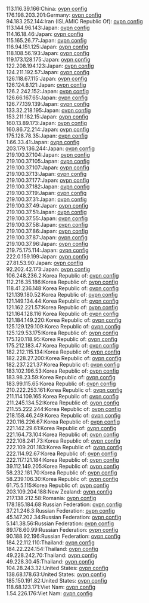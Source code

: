 113.116.39.166:China: [ovpn config](vpn/113_116_39_166.ovpn)  
176.198.203.201:Germany: [ovpn config](vpn/176_198_203_201.ovpn)  
94.183.252.144:Iran (ISLAMIC Republic Of): [ovpn config](vpn/94_183_252_144.ovpn)  
113.144.96.143:Japan: [ovpn config](vpn/113_144_96_143.ovpn)  
114.16.18.46:Japan: [ovpn config](vpn/114_16_18_46.ovpn)  
115.165.26.77:Japan: [ovpn config](vpn/115_165_26_77.ovpn)  
116.94.151.125:Japan: [ovpn config](vpn/116_94_151_125.ovpn)  
118.108.56.193:Japan: [ovpn config](vpn/118_108_56_193.ovpn)  
119.173.128.175:Japan: [ovpn config](vpn/119_173_128_175.ovpn)  
122.208.194.123:Japan: [ovpn config](vpn/122_208_194_123.ovpn)  
124.211.192.57:Japan: [ovpn config](vpn/124_211_192_57.ovpn)  
126.118.67.115:Japan: [ovpn config](vpn/126_118_67_115.ovpn)  
126.124.8.121:Japan: [ovpn config](vpn/126_124_8_121.ovpn)  
126.2.242.152:Japan: [ovpn config](vpn/126_2_242_152.ovpn)  
126.66.167.65:Japan: [ovpn config](vpn/126_66_167_65.ovpn)  
126.77.139.139:Japan: [ovpn config](vpn/126_77_139_139.ovpn)  
133.32.218.195:Japan: [ovpn config](vpn/133_32_218_195.ovpn)  
153.211.182.15:Japan: [ovpn config](vpn/153_211_182_15.ovpn)  
160.13.89.173:Japan: [ovpn config](vpn/160_13_89_173.ovpn)  
160.86.72.214:Japan: [ovpn config](vpn/160_86_72_214.ovpn)  
175.128.78.35:Japan: [ovpn config](vpn/175_128_78_35.ovpn)  
1.66.33.41:Japan: [ovpn config](vpn/1_66_33_41.ovpn)  
203.179.136.244:Japan: [ovpn config](vpn/203_179_136_244.ovpn)  
219.100.37.104:Japan: [ovpn config](vpn/219_100_37_104.ovpn)  
219.100.37.105:Japan: [ovpn config](vpn/219_100_37_105.ovpn)  
219.100.37.107:Japan: [ovpn config](vpn/219_100_37_107.ovpn)  
219.100.37.13:Japan: [ovpn config](vpn/219_100_37_13.ovpn)  
219.100.37.177:Japan: [ovpn config](vpn/219_100_37_177.ovpn)  
219.100.37.182:Japan: [ovpn config](vpn/219_100_37_182.ovpn)  
219.100.37.19:Japan: [ovpn config](vpn/219_100_37_19.ovpn)  
219.100.37.31:Japan: [ovpn config](vpn/219_100_37_31.ovpn)  
219.100.37.49:Japan: [ovpn config](vpn/219_100_37_49.ovpn)  
219.100.37.51:Japan: [ovpn config](vpn/219_100_37_51.ovpn)  
219.100.37.55:Japan: [ovpn config](vpn/219_100_37_55.ovpn)  
219.100.37.58:Japan: [ovpn config](vpn/219_100_37_58.ovpn)  
219.100.37.86:Japan: [ovpn config](vpn/219_100_37_86.ovpn)  
219.100.37.87:Japan: [ovpn config](vpn/219_100_37_87.ovpn)  
219.100.37.96:Japan: [ovpn config](vpn/219_100_37_96.ovpn)  
219.75.175.114:Japan: [ovpn config](vpn/219_75_175_114.ovpn)  
222.0.159.199:Japan: [ovpn config](vpn/222_0_159_199.ovpn)  
27.81.53.90:Japan: [ovpn config](vpn/27_81_53_90.ovpn)  
92.202.42.173:Japan: [ovpn config](vpn/92_202_42_173.ovpn)  
106.248.236.2:Korea Republic of: [ovpn config](vpn/106_248_236_2.ovpn)  
112.216.35.186:Korea Republic of: [ovpn config](vpn/112_216_35_186.ovpn)  
118.41.236.148:Korea Republic of: [ovpn config](vpn/118_41_236_148.ovpn)  
121.139.180.52:Korea Republic of: [ovpn config](vpn/121_139_180_52.ovpn)  
121.149.134.44:Korea Republic of: [ovpn config](vpn/121_149_134_44.ovpn)  
121.162.221.57:Korea Republic of: [ovpn config](vpn/121_162_221_57.ovpn)  
121.164.128.116:Korea Republic of: [ovpn config](vpn/121_164_128_116.ovpn)  
121.184.149.220:Korea Republic of: [ovpn config](vpn/121_184_149_220.ovpn)  
125.129.129.109:Korea Republic of: [ovpn config](vpn/125_129_129_109.ovpn)  
125.129.53.175:Korea Republic of: [ovpn config](vpn/125_129_53_175.ovpn)  
175.120.118.95:Korea Republic of: [ovpn config](vpn/175_120_118_95.ovpn)  
175.212.183.47:Korea Republic of: [ovpn config](vpn/175_212_183_47.ovpn)  
182.212.115.134:Korea Republic of: [ovpn config](vpn/182_212_115_134.ovpn)  
182.228.27.200:Korea Republic of: [ovpn config](vpn/182_228_27_200.ovpn)  
182.237.221.37:Korea Republic of: [ovpn config](vpn/182_237_221_37.ovpn)  
183.102.196.53:Korea Republic of: [ovpn config](vpn/183_102_196_53.ovpn)  
183.98.23.59:Korea Republic of: [ovpn config](vpn/183_98_23_59.ovpn)  
183.99.115.65:Korea Republic of: [ovpn config](vpn/183_99_115_65.ovpn)  
210.222.253.161:Korea Republic of: [ovpn config](vpn/210_222_253_161.ovpn)  
211.114.109.165:Korea Republic of: [ovpn config](vpn/211_114_109_165.ovpn)  
211.245.134.52:Korea Republic of: [ovpn config](vpn/211_245_134_52.ovpn)  
211.55.222.244:Korea Republic of: [ovpn config](vpn/211_55_222_244.ovpn)  
218.158.46.249:Korea Republic of: [ovpn config](vpn/218_158_46_249.ovpn)  
220.116.226.67:Korea Republic of: [ovpn config](vpn/220_116_226_67.ovpn)  
221.142.29.61:Korea Republic of: [ovpn config](vpn/221_142_29_61.ovpn)  
221.164.73.104:Korea Republic of: [ovpn config](vpn/221_164_73_104.ovpn)  
222.108.241.73:Korea Republic of: [ovpn config](vpn/222_108_241_73.ovpn)  
222.109.201.183:Korea Republic of: [ovpn config](vpn/222_109_201_183.ovpn)  
222.114.92.67:Korea Republic of: [ovpn config](vpn/222_114_92_67.ovpn)  
222.117.121.184:Korea Republic of: [ovpn config](vpn/222_117_121_184.ovpn)  
39.112.149.205:Korea Republic of: [ovpn config](vpn/39_112_149_205.ovpn)  
58.232.181.70:Korea Republic of: [ovpn config](vpn/58_232_181_70.ovpn)  
58.239.106.30:Korea Republic of: [ovpn config](vpn/58_239_106_30.ovpn)  
61.75.5.115:Korea Republic of: [ovpn config](vpn/61_75_5_115.ovpn)  
203.109.204.188:New Zealand: [ovpn config](vpn/203_109_204_188.ovpn)  
217.138.212.58:Romania: [ovpn config](vpn/217_138_212_58.ovpn)  
178.185.184.68:Russian Federation: [ovpn config](vpn/178_185_184_68.ovpn)  
37.21.246.3:Russian Federation: [ovpn config](vpn/37_21_246_3.ovpn)  
45.147.202.34:Russian Federation: [ovpn config](vpn/45_147_202_34.ovpn)  
5.141.38.56:Russian Federation: [ovpn config](vpn/5_141_38_56.ovpn)  
89.178.60.99:Russian Federation: [ovpn config](vpn/89_178_60_99.ovpn)  
90.188.92.196:Russian Federation: [ovpn config](vpn/90_188_92_196.ovpn)  
184.22.112.110:Thailand: [ovpn config](vpn/184_22_112_110.ovpn)  
184.22.224.154:Thailand: [ovpn config](vpn/184_22_224_154.ovpn)  
49.228.242.70:Thailand: [ovpn config](vpn/49_228_242_70.ovpn)  
49.228.30.45:Thailand: [ovpn config](vpn/49_228_30_45.ovpn)  
104.28.243.32:United States: [ovpn config](vpn/104_28_243_32.ovpn)  
138.68.178.63:United States: [ovpn config](vpn/138_68_178_63.ovpn)  
185.150.191.82:United States: [ovpn config](vpn/185_150_191_82.ovpn)  
118.68.123.171:Viet Nam: [ovpn config](vpn/118_68_123_171.ovpn)  
1.54.226.176:Viet Nam: [ovpn config](vpn/1_54_226_176.ovpn)  
